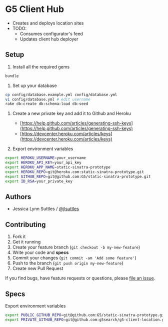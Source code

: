 # G5 Client Hub

* Creates and deploys location sites
* TODO: 
    * Consumes configurator's feed
    * Updates client hub deployer

## Setup

1. Install all the required gems
```bash
bundle
```

1. Set up your database
```bash
cp config/database.example.yml config/database.yml
vi config/database.yml # edit username
rake db:create db:schema:load db:seed
```


1. Create a new private key and add it to Github and Heroku
    * [https://help.github.com/articles/generating-ssh-keys](https://help.github.com/articles/generating-ssh-keys)
    * [https://devcenter.heroku.com/articles/keys](https://devcenter.heroku.com/articles/keys)


1. Export environment variables
```bash
export HEROKU_USERNAME=your_username
export HEROKU_API_KEY=your_api_key
export HEROKU_APP_NAME=static-sinatra-prototype
export HEROKU_REPO=git@heroku.com:static-sinatra-prototype.git
export GITHUB_REPO=git@github.com:G5/static-sinatra-prototype.git
export ID_RSA=your_private_key
```


## Authors

  * Jessica Lynn Suttles / [@jlsuttles](https://github.com/jlsuttles)


## Contributing

1. Fork it
1. Get it running
1. Create your feature branch (`git checkout -b my-new-feature`)
1. Write your code and **specs**
1. Commit your changes (`git commit -am 'Add some feature'`)
1. Push to the branch (`git push origin my-new-feature`)
1. Create new Pull Request

If you find bugs, have feature requests or questions, please
[file an issue](https://github.com/g5search/g5-client-hub/issues).


## Specs

Export environment variables
```bash
export PUBLIC_GITHUB_REPO=git@github.com:G5/static-sinatra-prototype.git
export PRIVATE_GITHUB_REPO=git@github.com:g5search/g5-client-location.git
```
